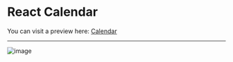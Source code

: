 # React Calendar

You can visit a preview here: [Calendar](https://prismatic-hamster-b5ebdc.netlify.app/)

---
![image](https://github.com/huparelaa/Undertale_Mixer/assets/81880485/8943f00a-8437-4d06-8ab4-e105a90c70e6)
